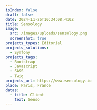```yaml
---
isIndex: false
draft: false
date: 2024-11-26T10:34:08.410Z
title: Sensology
image:
  src: /images/uploads/sensology.png
  screenshot: true
projects_types: Editorial
projects_solutions:
  - Symfony
projects_tags:
  - Bootstrap
  - Javascript
  - SASS
  - Twig
projects_url: https://www.sensology.io
place: Paris, France
datas:
  - title: Client
    text: Senso
---
```

